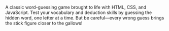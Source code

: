 A classic word-guessing game brought to life with HTML, CSS, and JavaScript. Test your vocabulary and deduction skills by guessing the hidden word, one letter at a time. But be careful—every wrong guess brings the stick figure closer to the gallows!
